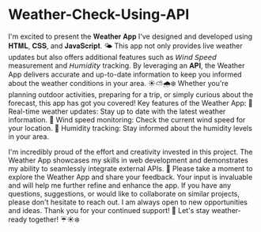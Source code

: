 # Weather-Check-Using-API
I'm excited to present the 𝐖𝐞𝐚𝐭𝐡𝐞𝐫 𝐀𝐩𝐩 I've designed and developed using 𝐇𝐓𝐌𝐋, 𝐂𝐒𝐒, and 𝐉𝐚𝐯𝐚𝐒𝐜𝐫𝐢𝐩𝐭. 🌤️ This app not only provides live weather updates but also offers additional features such as 𝘞𝘪𝘯𝘥 𝘚𝘱𝘦𝘦𝘥 measurement and 𝘏𝘶𝘮𝘪𝘥𝘪𝘵𝘺 tracking.
By leveraging an 𝐀𝐏𝐈, the Weather App delivers accurate and up-to-date information to keep you informed about the weather conditions in your area. ☀️⛅️🌧️❄️ Whether you're planning outdoor activities, preparing for a trip, or simply curious about the forecast, this app has got you covered!
Key features of the Weather App:
🔹 Real-time weather updates: Stay up to date with the latest weather information.
🔹 Wind speed monitoring: Check the current wind speed for your location.
🔹 Humidity tracking: Stay informed about the humidity levels in your area.

I'm incredibly proud of the effort and creativity invested in this project. The Weather App showcases my skills in web development and demonstrates my ability to seamlessly integrate external APIs. 🚀
Please take a moment to explore the Weather App and share your feedback. Your input is invaluable and will help me further refine and enhance the app.
If you have any questions, suggestions, or would like to collaborate on similar projects, please don't hesitate to reach out. I am always open to new opportunities and ideas.
Thank you for your continued support! 🙏 Let's stay weather-ready together! ☔️☀️❄️

